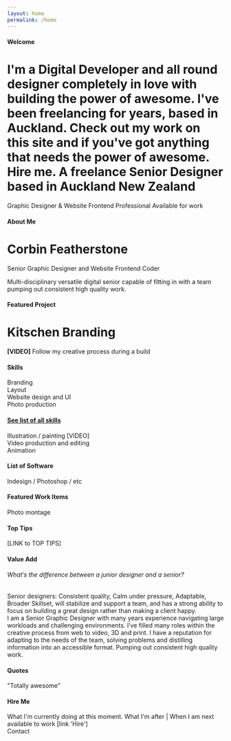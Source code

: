 ```yaml
---
layout: home
permalink: /home
---
```


<div class="row-full">
<div class="container">
  <h4>Welcome</h4>
<h1>I'm a Digital Developer and all round designer completely in love with building the power of awesome. I've been freelancing for years, based in Auckland. Check out my work on this site and if you've got anything that needs the power of awesome. Hire me. A freelance Senior Designer based in Auckland New Zealand</h1>Graphic Designer & Website Frontend Professional Available for work
</div> <!--/container-->
</div> <!--/row-full-->

<div class="row-full">
<div class="container">
<h4>About Me</h4>
<h1>Corbin Featherstone</h1>
Senior Graphic Designer and Website Frontend Coder<br />
<p>Multi-disciplinary versatile digital senior capable of fitting in with a team pumping out consistent high quality work.</p>
</div> <!--/container-->
</div> <!--/row-full-->

<div class="row-full">
<div class="container">
<h4>Featured Project</h4>
<h1>Kitschen Branding</h1>
<strong>[VIDEO]</strong> Follow my creative process during a build
</div> <!--/container-->
</div> <!--/row-full-->

<div class="row-full">
<div class="container">
<h4>Skills</h4>
<div class="row">
<div class="col">Branding</div>
<div class="col">Layout </div>
<div class="col">Website design and UI</div>
<div class="col">Photo production</div>
</div> <!--/row-->
<h4><a href="/home"> See list of all skills</a> </h4>
Illustration / painting [VIDEO]<br />
Video production and editing<br />
Animation<br />
</div> <!--/container-->
</div> <!--/row-full-->

<div class="row-full">
<div class="container">
<h4>List of Software</h4> Indesign / Photoshop / etc
</div> <!--/container-->
</div> <!--/row-full-->

<div class="row-full">
<div class="container">
<h4>Featured Work Items</h4>
Photo montage
</div> <!--/container-->
</div> <!--/row-full-->

<div class="row-full">
<div class="container">
<h4>Top Tips</h4>[LINK to TOP TIPS]
</div> <!--/container-->
</div> <!--/row-full-->


<div class="row-full">
<div class="container">
<h4>Value Add</h4>
<h6>What’s the difference between a junior designer and a senior?</h6>
Senior designers: Consistent quality, Calm under pressure, Adaptable, Broader Skillset, will stabilize and support a team, and has a strong ability to focus on building a great design rather than making a client happy.<br />
I am a Senior Graphic Designer with many years experience navigating large workloads and challenging environments. I’ve filled many roles within the creative process from web to video, 3D and print. I have a reputation for adapting to the needs of the team, solving problems and distilling information into an accessible format. Pumping out consistent high quality work.
</div> <!--/container-->
</div> <!--/row-full-->

<div class="row-full">
<div class="container">
<h4>Quotes</h4>
"Totally awesome"
</div> <!--/container-->
</div> <!--/row-full-->

<div class="row-full">
<div class="container">
<h4>Hire Me</h4>
What I'm currently doing at this moment. What I'm after | When I am next available to work [link 'Hire']
</div> <!--/container-->
</div> <!--/row-full-->

<div class="row-full">
<div class="container">
Contact
</div> <!--/container-->
</div> <!--/row-full-->
